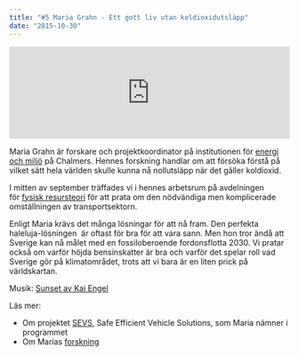 ```yaml
---
title: "#5 Maria Grahn - Ett gott liv utan koldioxidutsläpp"
date: "2015-10-30"
---
```


<iframe src="https://w.soundcloud.com/player/?url=https%3A//api.soundcloud.com/tracks/230753201&amp;amp;color=001665&amp;amp;auto_play=false&amp;am;hide_related=false&amp;show_comments=true&amp;show_user=true&amp;show_reposts=false" width="100%" height="166" frameborder="no" scrolling="no"></iframe>

Maria Grahn är forskare och projektkoordinator på institutionen för [energi och miljö](http://www.chalmers.se/sv/institutioner/ee/Sidor/default.aspx) på Chalmers. Hennes forskning handlar om att försöka förstå på vilket sätt hela världen skulle kunna nå nollutsläpp när det gäller koldioxid.

I mitten av september träffades vi i hennes arbetsrum på avdelningen för [fysisk resursteori](https://www.chalmers.se/sv/institutioner/ee/organisation/fysiskresursteori/fysiskresursteori/Sidor/default.aspx) för att prata om den nödvändiga men komplicerade omställningen av transportsektorn.

Enligt Maria krävs det många lösningar för att nå fram. Den perfekta haleluja-lösningen  är oftast för bra för att vara sann. Men hon tror ändå att Sverige kan nå målet med en fossiloberoende fordonsflotta 2030. Vi pratar också om varför höjda bensinskatter är bra och varför det spelar roll vad Sverige gör på klimatområdet, trots att vi bara är en liten prick på världskartan.

Musik: [Sunset av Kai Engel](http://freemusicarchive.org/music/Kai_Engel/Idea/Kai_Engel_-_Idea_-_09_Sunset)

Läs mer:

- Om projektet [SEVS](http://www.sevs.se), Safe Efficient Vehicle Solutions, som Maria nämner i programmet
- Om Marias [forskning](https://www.chalmers.se/sv/personal/Sidor/maria-grahn.aspx)
